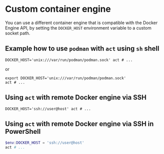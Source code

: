 # Custom container engine

You can use a different container engine that is compatible with the Docker Engine API, by setting the `DOCKER_HOST` environment variable to a custom socket path.

## Example how to use `podman` with `act` using `sh` shell

```shell
DOCKER_HOST='unix:///var/run/podman/podman.sock' act # ...
```

or

```shell
export DOCKER_HOST='unix:///var/run/podman/podman.sock'
act # ...
```

## Using `act` with remote Docker engine via SSH

```shell
DOCKER_HOST='ssh://user@host' act # ...
```

## Using `act` with remote Docker engine via SSH in PowerShell

```powershell
$env:DOCKER_HOST = 'ssh://user@host'
act # ...
```
